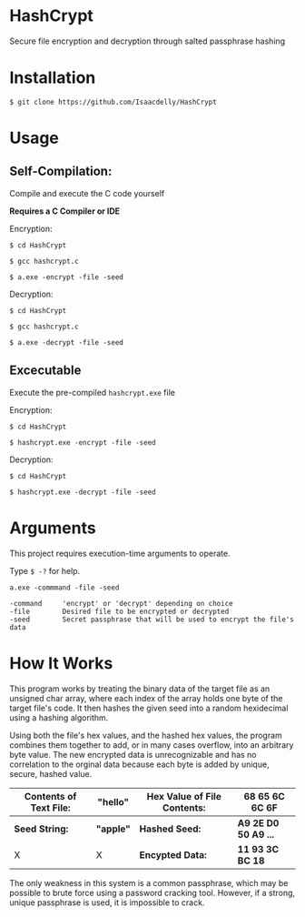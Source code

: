# HashCrypt

Secure file encryption and decryption through salted passphrase hashing

#

# Installation

```
$ git clone https://github.com/Isaacdelly/HashCrypt
```

#

# Usage

<h2>Self-Compilation:</h2>

Compile and execute the C code yourself

__Requires a C Compiler or IDE__

Encryption: 

```
$ cd HashCrypt

$ gcc hashcrypt.c

$ a.exe -encrypt -file -seed
```

Decryption: 

```
$ cd HashCrypt

$ gcc hashcrypt.c

$ a.exe -decrypt -file -seed
```

<h2>Excecutable</h2>

Execute the pre-compiled `hashcrypt.exe` file

Encryption: 

```
$ cd HashCrypt

$ hashcrypt.exe -encrypt -file -seed
```

Decryption: 

```
$ cd HashCrypt

$ hashcrypt.exe -decrypt -file -seed
```

#

# Arguments

This project requires execution-time arguments to operate.

Type `$ -?` for help.

```
a.exe -commmand -file -seed

-command     'encrypt' or 'decrypt' depending on choice
-file        Desired file to be encrypted or decrypted
-seed        Secret passphrase that will be used to encrypt the file's data
```

#

# How It Works

This program works by treating the binary data of the target file as an unsigned char array, where each index of the array holds one byte of the target file's code. It then hashes the given seed into a random hexidecimal using a hashing algorithm.

Using both the file's hex values, and the hashed hex values, the program combines them together to add, or in many cases overflow, into an arbitrary byte value. The new encrypted data is unrecognizable and has no correlation to the orginal data because each byte is added by unique, secure, hashed value.


Contents of Text File: | "hello" | Hex Value of File Contents: |__68 65 6C 6C 6F__ 
------------|------------|------------|------------
__Seed String:__ | __"apple"__ | __Hashed Seed:__ |__A9 2E D0 50 A9 ...__
X | X | __Encypted Data:__ |__11 93 3C BC 18__


The only weakness in this system is a common passphrase, which may be possible to brute force using a password cracking tool. However, if a strong, unique passphrase is used, it is impossible to crack.

#
